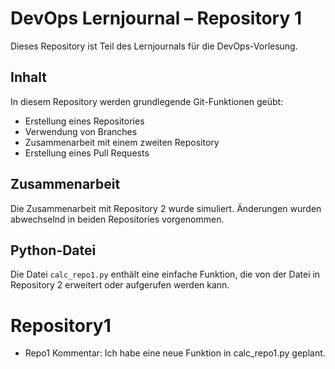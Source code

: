 # DevOps Lernjournal – Repository 1

Dieses Repository ist Teil des Lernjournals für die DevOps-Vorlesung.

## Inhalt

In diesem Repository werden grundlegende Git-Funktionen geübt:

- Erstellung eines Repositories
- Verwendung von Branches
- Zusammenarbeit mit einem zweiten Repository
- Erstellung eines Pull Requests

## Zusammenarbeit

Die Zusammenarbeit mit Repository 2 wurde simuliert. Änderungen wurden abwechselnd in beiden Repositories vorgenommen.

## Python-Datei

Die Datei `calc_repo1.py` enthält eine einfache Funktion, die von der Datei in Repository 2 erweitert oder aufgerufen werden kann.
# Repository1
- Repo1 Kommentar: Ich habe eine neue Funktion in calc_repo1.py geplant.
